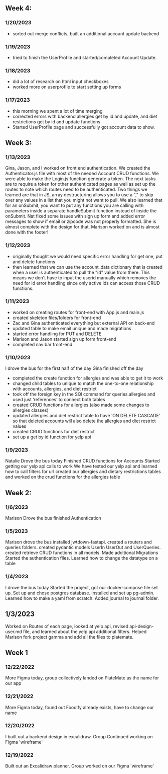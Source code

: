 ## Week 4:
### 1/20/2023
- sorted out merge conflicts, built an additional account update backend 


### 1/19/2023
- tried to finish the UserProfile and started/completed Account Update.

### 1/18/2023
- did a lot of research on html input checkboxes
- worked more on userprofile to start setting up forms

### 1/17/2023
- this morning we spent a lot of time merging
- corrected errors with backend allergies get by id and update, and diet restrictions get by id and update functions
- Started UserProfile page and successfully got account data to show.

## Week 3:
### 1/13/2023
Gina, Jason, and I worked on front end authentication. We created the Authenticator.js file with most of the needed Account CRUD functions. We were able to make the Login.js function generate a token. The next tasks are to require a token for other authenticated pages as well as set up the routes to note which routes need to be authenticated. Two things we learned are that in JS, array destructuring allows you to use a "," to skip over any values in a list that you might not want to pull. We also learned that for an onSubmit, you want to put any functions you are calling with parameters inside a separate handleSubmit function instead of inside the onSubmit. Nat fixed some issues with sign up form and added error messages to show if email or zipcode was not properly formatted. She is almost complete with the design for that. Marison worked on and is almost done with the footer!

### 1/12/2023
- originally thought we would need specific error handling for get one, put and delete functions
- then learned that we can use the account_data dictionary that is created when a user is authenticated to pull the "id" value from there. This means we don't have to input the userid manually which removes the need for id error handling since only active ids can access those CRUD functions.

### 1/11/2023
- worked on creating routes for front-end with App.js and main.js
- created skeleton files/folders for front-end
- Zac and Gina authenticated everything but external API on back-end
- updated table to make email unique and made migrations
- started error handling for PUT and DELETE
- Marison and Jason started sign up form front-end
- completed nav bar front-end


### 1/10/2023
I drove the bus for the first half of the day
Gina finished off the day
- completed the create function for allergies and was able to get it to work
- changed child tables to unique to match the one-to-one relationship with accounts, allergies, and diet restrict
- took off the foreign key in the SQl command for queries.allergies and used just ‘references’ to connect both tables
- created CRUD functions for allergies (also made some changes to allergies classes)
- updated allergies and diet restrict table to have ‘ON DELETE CASCADE’ so that deleted accounts will also delete the allergies and diet restrict values
- created CRUD functions for diet restrict
- set up a get by id function for yelp api

### 1/9/2023
Natalie Drove the bus today
Finished CRUD functions for Accounts
Started getting our yelp api calls to work
We have tested our yelp api and learned how to call filters for url
created our allergies and dietary restrictions tables
and worked on the crud functions for the allergies table

## Week 2:
### 1/6/2023
Marison Drove the bus
finished Authentication


### 1/5/2023
Marison drove the bus
installed jwtdown-fastapi. created a routers and queries folders. 
created pydantic models UserIn UserOut and UserQueries.
created retrieve CRUD functions in all models.
Made additional Migrations
Started the authentication files.
Learned how to change the datatype on a table

### 1/4/2023 
I drove the bus today
Started the project, got our docker-compose file set up.
Set up and chose postgres database.
installed and set up pg-admin.
Learned how to make a yaml from scratch.
Added journal to journal folder.

## 1/3/2023
Worked on Routes of each page, looked at yelp api, revised api-design-user.md file, 
and learned about the yelp api additional filters.
Helped Marison fork project gamma and add all the files to platemate.

## Week 1
### 12/22/2022 
More Figma today, group collectively landed on PlateMate as the name for our app

### 12/21/2022
More Figma today, found out Foodify already exists, have to change our name

### 12/20/2022
I built out a backend design in excalidraw. Group Continued working on Figma 'wireframe'

### 12/19/2022
Built out an Excalidraw planner. Group worked on our Figma 'wireframe'